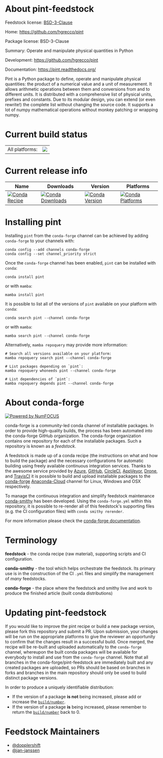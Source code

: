 About pint-feedstock
====================

Feedstock license: [BSD-3-Clause](https://github.com/conda-forge/pint-feedstock/blob/main/LICENSE.txt)

Home: https://github.com/hgrecco/pint

Package license: BSD-3-Clause

Summary: Operate and manipulate physical quantities in Python

Development: https://github.com/hgrecco/pint

Documentation: https://pint.readthedocs.org/

Pint is a Python package to define, operate and manipulate physical
quantities: the product of a numerical value and a unit of measurement.
It allows arithmetic operations between them and conversions from and to
different units. It is distributed with a comprehensive list of physical
units, prefixes and constants. Due to its modular design, you can extend
(or even rewrite!) the complete list without changing the source code.
It supports a lot of numpy mathematical operations without monkey
patching or wrapping numpy.


Current build status
====================


<table><tr><td>All platforms:</td>
    <td>
      <a href="https://dev.azure.com/conda-forge/feedstock-builds/_build/latest?definitionId=4080&branchName=main">
        <img src="https://dev.azure.com/conda-forge/feedstock-builds/_apis/build/status/pint-feedstock?branchName=main">
      </a>
    </td>
  </tr>
</table>

Current release info
====================

| Name | Downloads | Version | Platforms |
| --- | --- | --- | --- |
| [![Conda Recipe](https://img.shields.io/badge/recipe-pint-green.svg)](https://anaconda.org/conda-forge/pint) | [![Conda Downloads](https://img.shields.io/conda/dn/conda-forge/pint.svg)](https://anaconda.org/conda-forge/pint) | [![Conda Version](https://img.shields.io/conda/vn/conda-forge/pint.svg)](https://anaconda.org/conda-forge/pint) | [![Conda Platforms](https://img.shields.io/conda/pn/conda-forge/pint.svg)](https://anaconda.org/conda-forge/pint) |

Installing pint
===============

Installing `pint` from the `conda-forge` channel can be achieved by adding `conda-forge` to your channels with:

```
conda config --add channels conda-forge
conda config --set channel_priority strict
```

Once the `conda-forge` channel has been enabled, `pint` can be installed with `conda`:

```
conda install pint
```

or with `mamba`:

```
mamba install pint
```

It is possible to list all of the versions of `pint` available on your platform with `conda`:

```
conda search pint --channel conda-forge
```

or with `mamba`:

```
mamba search pint --channel conda-forge
```

Alternatively, `mamba repoquery` may provide more information:

```
# Search all versions available on your platform:
mamba repoquery search pint --channel conda-forge

# List packages depending on `pint`:
mamba repoquery whoneeds pint --channel conda-forge

# List dependencies of `pint`:
mamba repoquery depends pint --channel conda-forge
```


About conda-forge
=================

[![Powered by
NumFOCUS](https://img.shields.io/badge/powered%20by-NumFOCUS-orange.svg?style=flat&colorA=E1523D&colorB=007D8A)](https://numfocus.org)

conda-forge is a community-led conda channel of installable packages.
In order to provide high-quality builds, the process has been automated into the
conda-forge GitHub organization. The conda-forge organization contains one repository
for each of the installable packages. Such a repository is known as a *feedstock*.

A feedstock is made up of a conda recipe (the instructions on what and how to build
the package) and the necessary configurations for automatic building using freely
available continuous integration services. Thanks to the awesome service provided by
[Azure](https://azure.microsoft.com/en-us/services/devops/), [GitHub](https://github.com/),
[CircleCI](https://circleci.com/), [AppVeyor](https://www.appveyor.com/),
[Drone](https://cloud.drone.io/welcome), and [TravisCI](https://travis-ci.com/)
it is possible to build and upload installable packages to the
[conda-forge](https://anaconda.org/conda-forge) [Anaconda-Cloud](https://anaconda.org/)
channel for Linux, Windows and OSX respectively.

To manage the continuous integration and simplify feedstock maintenance
[conda-smithy](https://github.com/conda-forge/conda-smithy) has been developed.
Using the ``conda-forge.yml`` within this repository, it is possible to re-render all of
this feedstock's supporting files (e.g. the CI configuration files) with ``conda smithy rerender``.

For more information please check the [conda-forge documentation](https://conda-forge.org/docs/).

Terminology
===========

**feedstock** - the conda recipe (raw material), supporting scripts and CI configuration.

**conda-smithy** - the tool which helps orchestrate the feedstock.
                   Its primary use is in the construction of the CI ``.yml`` files
                   and simplify the management of *many* feedstocks.

**conda-forge** - the place where the feedstock and smithy live and work to
                  produce the finished article (built conda distributions)


Updating pint-feedstock
=======================

If you would like to improve the pint recipe or build a new
package version, please fork this repository and submit a PR. Upon submission,
your changes will be run on the appropriate platforms to give the reviewer an
opportunity to confirm that the changes result in a successful build. Once
merged, the recipe will be re-built and uploaded automatically to the
`conda-forge` channel, whereupon the built conda packages will be available for
everybody to install and use from the `conda-forge` channel.
Note that all branches in the conda-forge/pint-feedstock are
immediately built and any created packages are uploaded, so PRs should be based
on branches in forks and branches in the main repository should only be used to
build distinct package versions.

In order to produce a uniquely identifiable distribution:
 * If the version of a package **is not** being increased, please add or increase
   the [``build/number``](https://docs.conda.io/projects/conda-build/en/latest/resources/define-metadata.html#build-number-and-string).
 * If the version of a package **is** being increased, please remember to return
   the [``build/number``](https://docs.conda.io/projects/conda-build/en/latest/resources/define-metadata.html#build-number-and-string)
   back to 0.

Feedstock Maintainers
=====================

* [@dopplershift](https://github.com/dopplershift/)
* [@jan-janssen](https://github.com/jan-janssen/)

